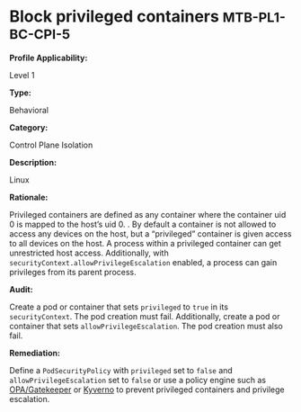 # Block privileged containers <small>MTB-PL1-BC-CPI-5</small>

**Profile Applicability:**

Level 1

**Type:**

Behavioral

**Category:**

Control Plane Isolation

**Description:**

Linux 

**Rationale:**

Privileged containers are defined as any container where the container uid 0 is mapped to the host’s uid 0. . By default a container is not allowed to access any devices on the host, but a “privileged” container is given access to all devices on the host. A process within a privileged container can get unrestricted host access. Additionally, with `securityContext.allowPrivilegeEscalation` enabled, a process can gain privileges from its parent process.

**Audit:**

Create a pod or container that sets `privileged` to `true` in its `securityContext`. The pod creation must fail. Additionally, create a pod or container that sets `allowPrivilegeEscalation`. The pod creation must also fail.

**Remediation:**

Define a `PodSecurityPolicy` with `privileged` set to `false` and `allowPrivilegeEscalation` set to `false` or use a policy engine such as [OPA/Gatekeeper](https://github.com/open-policy-agent/gatekeeper) or [Kyverno](https://kyverno.io) to prevent privileged containers and privilege escalation.
